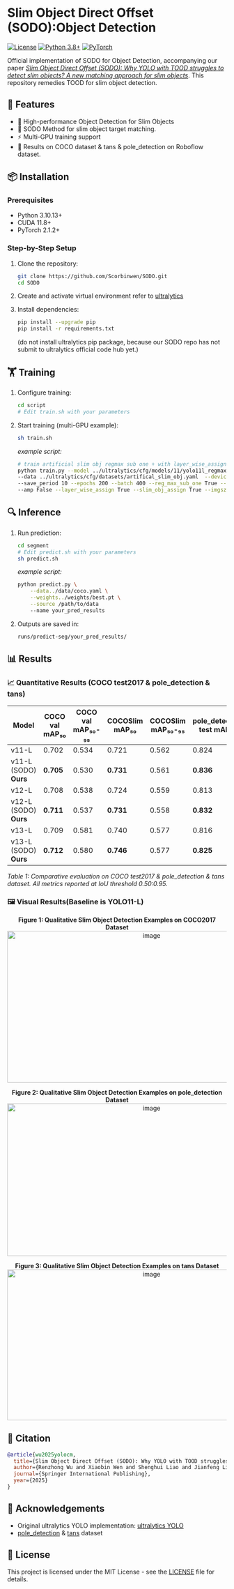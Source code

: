 # Slim Object Direct Offset (SODO):Object Detection

[![License](https://img.shields.io/badge/License-MIT-blue.svg)](https://opensource.org/licenses/MIT)
[![Python 3.8+](https://img.shields.io/badge/Python-3.8%2B-blue)](https://www.python.org/downloads/)
[![PyTorch](https://img.shields.io/badge/PyTorch-1.12%2B-orange)](https://pytorch.org/)

Official implementation of SODO for Object Detection, accompanying our paper *[Slim Object Direct Offset (SODO): Why YOLO with TOOD struggles to detect slim objects? A new matching approach for slim objects]()*. This repository remedies TOOD for slim object detection.

## 📌 Features
- 🚀 High-performance Object Detection for Slim Objects
- 🧩 SODO Method for slim object target matching.
- ⚡ Multi-GPU training support
- 🎯 Results on COCO dataset & tans & pole_detection on Roboflow dataset.

## 📦 Installation

### Prerequisites
- Python 3.10.13+
- CUDA 11.8+
- PyTorch 2.1.2+

### Step-by-Step Setup
1. Clone the repository:
   ```bash
   git clone https://github.com/Scorbinwen/SODO.git
   cd SODO
   ```

2. Create and activate virtual environment refer to [ultralytics](https://github.com/ultralytics/ultralytics)
   

4. Install dependencies:
   ```bash
   pip install --upgrade pip
   pip install -r requirements.txt
   ```
   (do not install ultralytics pip package, because our SODO repo has not submit to ultralytics official code hub yet.)
## 🏋️ Training

1. Configure training:
   ```bash
   cd script
   # Edit train.sh with your parameters
   ```

2. Start training (multi-GPU example):
   ```bash
   sh train.sh
   ```
   *example script:*
   ```bash
   # train artificial slim obj regmax sub one + with layer_wise_assign + 20 epochs layer wise assign
   python train.py --model ../ultralytics/cfg/models/11/yolo11l_regmax.yaml \
   --data ../ultralytics/cfg/datasets/artifical_slim_obj.yaml  --device "0,1,2,3,4,5,6,7" \
   --save_period 10 --epochs 200 --batch 400 --reg_max_sub_one True --use_center_offset False \
   --amp False --layer_wise_assign True --slim_obj_assign True --imgsz 320 --close_layer_wise_assign 0.2
   ```

## 🔍 Inference

1. Run prediction:
   ```bash
   cd segment
   # Edit predict.sh with your parameters
   sh predict.sh
   ```
   *example script:*
   ```bash
   python predict.py \
       --data../data/coco.yaml \
       --weights../weights/best.pt \
       --source /path/to/data
       --name your_pred_results
   ```

2. Outputs are saved in:
   ```
   runs/predict-seg/your_pred_results/
   ```

## 📊 Results
### 📈 Quantitative Results (COCO test2017 & pole_detection & tans)

| Model               | COCO val mAP₅₀ | COCO val mAP₅₀-₉₅ | COCOSlim mAP₅₀ | COCOSlim mAP₅₀-₉₅ | pole_detection test mAP₅₀ | pole_detection test mAP₅₀-₉₅ | tans test mAP₅₀ | tans test mAP₅₀-₉₅ |
|---------------------|----------------|-------------------|----------------|-------------------|---------------------------|------------------------------|-----------------|--------------------|
| v11-L               | 0.702          | 0.534             | 0.721          | 0.562             | 0.824                     | 0.569                        | 0.695           | 0.494              |
| v11-L (SODO) **Ours** | **0.705**      | 0.530             | **0.731**      | 0.561             | **0.836**                 | **0.580**                    | **0.712**       | **0.501**          |
| v12-L               | 0.708          | 0.538             | 0.724          | 0.559             | 0.813                     | 0.566                        | 0.705           | 0.489              |
| v12-L (SODO) **Ours** | **0.711**      | 0.537             | **0.731**      | 0.558             | **0.832**                 | **0.578**                    | **0.729**       | **0.499**          |
| v13-L               | 0.709          | 0.581             | 0.740          | 0.577             | 0.816                     | 0.568                        | 0.738           | 0.531              |
| v13-L (SODO) **Ours** | **0.712**      | 0.580             | **0.746**      | 0.577             | **0.825**                 | **0.574**                    | **0.742**       | 0.501              |

*Table 1: Comparative evaluation on COCO test2017 & pole_detection & tans dataset. All metrics reported at IoU threshold 0.50:0.95.*


### 🖼️ Visual Results(Baseline is YOLO11-L)

<div align="center">
  
**Figure 1: Qualitative Slim Object Detection Examples on COCO2017 Dataset**  
<img width="647" height="348" alt="image" src="https://github.com/user-attachments/assets/55b6ff03-dcd8-4d90-ab52-b9973c9a4d3f" />

**Figure 2: Qualitative Slim Object Detection Examples on pole_detection Dataset**  
<img width="647" height="350" alt="image" src="https://github.com/user-attachments/assets/1b29eb97-26e2-42aa-85dc-436d3a856959" />

**Figure 3: Qualitative Slim Object Detection Examples on tans Dataset**  
<img width="647" height="346" alt="image" src="https://github.com/user-attachments/assets/7a011575-f30e-493c-bd52-088e0781ff89" />



</div>

## 📜 Citation
```bibtex
@article{wu2025yolocm,
  title={Slim Object Direct Offset (SODO): Why YOLO with TOOD struggles to detect slim objects? A new matching approach for slim objects},
  author={Renzhong Wu and Xiaobin Wen and Shenghui Liao and Jianfeng Li and Xiaoyan Kui},
  journal={Springer International Publishing},
  year={2025}
}
```

## 🤝 Acknowledgements
- Original ultralytics YOLO implementation: [ultralytics YOLO](https://github.com/ultralytics/ultralytics)
- [pole_detection](https://universe.roboflow.com/poleproject/pole-detection-v2-bvqug) & [tans](https://universe.roboflow.com/2crack500/long-tans) dataset

## 📄 License
This project is licensed under the MIT License - see the [LICENSE](LICENSE) file for details.
